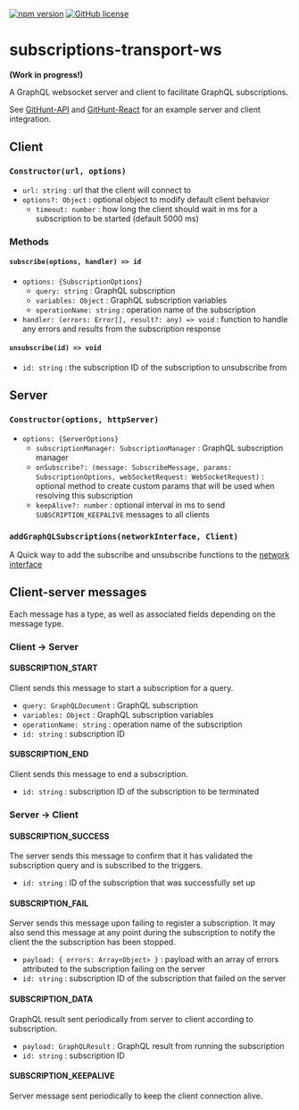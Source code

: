 [![npm version](https://badge.fury.io/js/subscriptions-transport-ws.svg)](https://badge.fury.io/js/subscriptions-transport-ws) [![GitHub license](https://img.shields.io/github/license/apollostack/subscriptions-transport-ws.svg)](https://github.com/apollostack/subscriptions-transport-ws/blob/license/LICENSE)

# subscriptions-transport-ws

**(Work in progress!)**

A GraphQL websocket server and client to facilitate GraphQL subscriptions.

See [GitHunt-API](https://github.com/apollostack/GitHunt-API) and [GitHunt-React](https://github.com/apollostack/GitHunt-React) for an example server and client integration.

## Client
### `Constructor(url, options)`
- `url: string` : url that the client will connect to
- `options?: Object` : optional object to modify default client behavior
  * `timeout: number` : how long the client should wait in ms for a subscription to be started (default 5000 ms)

### Methods
#### `subscribe(options, handler) => id`
- `options: {SubscriptionOptions}`
  * `query: string` : GraphQL subscription
  * `variables: Object` : GraphQL subscription variables
  * `operationName: string` : operation name of the subscription
- `handler: (errors: Error[], result?: any) => void` : function to handle any errors and results from the subscription response

#### `unsubscribe(id) => void`
- `id: string` : the subscription ID of the subscription to unsubscribe from

## Server
### `Constructor(options, httpServer)`
- `options: {ServerOptions}`
  * `subscriptionManager: SubscriptionManager` : GraphQL subscription manager
  * `onSubscribe?: (message: SubscribeMessage, params: SubscriptionOptions, webSocketRequest: WebSocketRequest)` : optional method to create custom params that will be used when resolving this subscription
  * `keepAlive?: number` : optional interval in ms to send `SUBSCRIPTION_KEEPALIVE` messages to all clients
    
### `addGraphQLSubscriptions(networkInterface, Client)`
A Quick way to add the subscribe and unsubscribe functions to the [network interface](http://dev.apollodata.com/core/network.html#createNetworkInterface)

## Client-server messages
Each message has a type, as well as associated fields depending on the message type.
### Client -> Server
#### SUBSCRIPTION_START
Client sends this message to start a subscription for a query.
- `query: GraphQLDocument` :  GraphQL subscription
- `variables: Object` : GraphQL subscription variables
- `operationName: string` : operation name of the subscription
- `id: string` : subscription ID

#### SUBSCRIPTION_END
Client sends this message to end a subscription.
- `id: string` : subscription ID of the subscription to be terminated

### Server -> Client
#### SUBSCRIPTION_SUCCESS
The server sends this message to confirm that it has validated the subscription query and
is subscribed to the triggers.
- `id: string` : ID of the subscription that was successfully set up

#### SUBSCRIPTION_FAIL
Server sends this message upon failing to register a subscription. It may also send this message
at any point during the subscription to notify the client the the subscription has been stopped.
- `payload: { errors: Array<Object> }` : payload with an array of errors attributed to the subscription failing on the server
- `id: string` : subscription ID of the subscription that failed on the server

#### SUBSCRIPTION_DATA
GraphQL result sent periodically from server to client according to subscription.
- `payload: GraphQLResult` : GraphQL result from running the subscription
- `id: string` : subscription ID

#### SUBSCRIPTION_KEEPALIVE
Server message sent periodically to keep the client connection alive.
